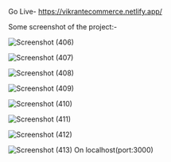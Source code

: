 Go Live- https://vikrantecommerce.netlify.app/


Some screenshot of the project:-

![Screenshot (406)](https://github.com/vickky122/ShopKart./assets/95705066/45050ea0-3337-4c75-a84d-fc92ac573771)

![Screenshot (407)](https://github.com/vickky122/ShopKart./assets/95705066/378fbaa2-402e-4bc3-909a-54dd86715b6d)


![Screenshot (408)](https://github.com/vickky122/ShopKart./assets/95705066/2b05e6f0-2fad-4254-8ded-92e94350f35b)


![Screenshot (409)](https://github.com/vickky122/ShopKart./assets/95705066/99390255-fcd7-4238-b0fc-8925b24d5fc9)


![Screenshot (410)](https://github.com/vickky122/ShopKart./assets/95705066/2e940121-7c1c-4351-86b4-eb5eaddb1ede)


![Screenshot (411)](https://github.com/vickky122/ShopKart./assets/95705066/f71cf9bc-977a-4bf2-9c03-028a2c192e38)


![Screenshot (412)](https://github.com/vickky122/ShopKart./assets/95705066/8194a446-a244-41a4-889f-87722b426595)


![Screenshot (413)](https://github.com/vickky122/ShopKart./assets/95705066/4b0f0c1b-b92d-4ca9-94a8-d734aafa2c3e)
On localhost(port:3000)
